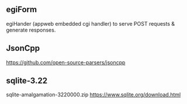 ## egiForm

egiHander (appweb embedded cgi handler) to serve POST requests & generate responses. 

## JsonCpp

https://github.com/open-source-parsers/jsoncpp

## sqlite-3.22 

sqlite-amalgamation-3220000.zip https://www.sqlite.org/download.html 
